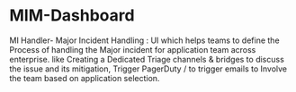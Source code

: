 # MIM-Dashboard
MI Handler- Major Incident Handling : UI which helps teams to define the Process of handling the Major incident for application team across enterprise. like Creating a Dedicated Triage channels &amp; bridges to discuss the issue and its mitigation, Trigger PagerDuty / to trigger emails to Involve the team based on application selection.
